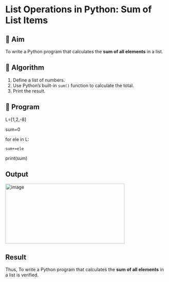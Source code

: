 # List Operations in Python: Sum of List Items

## 🎯 Aim
To write a Python program that calculates the **sum of all elements** in a list.

## 🧠 Algorithm
1. Define a list of numbers.
2. Use Python’s built-in `sum()` function to calculate the total.
3. Print the result.

## 🧾 Program

L=[1,2,-8]

sum=0

for ele in L:

    sum+=ele
    
print(sum)

## Output
<img width="371" height="187" alt="image" src="https://github.com/user-attachments/assets/3c9824ee-2979-4634-a8e9-1f3f364786e9" />

## Result
Thus, To write a Python program that calculates the **sum of all elements** in a list is verified.
